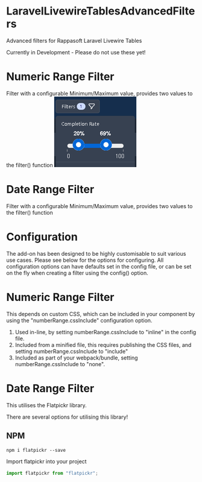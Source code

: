 # LaravelLivewireTablesAdvancedFilters
Advanced filters for Rappasoft Laravel Livewire Tables

Currently in Development - Please do not use these yet!

# Numeric Range Filter
Filter with a configurable Minimum/Maximum value, provides two values to the filter() function
![Number Range Filter](https://github.com/LowerRockLabs/LaravelLivewireTablesAdvancedFilters/blob/develop/docs/images/NumberRangeFilter.png)

# Date Range Filter
Filter with a configurable Minimum/Maximum value, provides two values to the filter() function


# Configuration
The add-on has been designed to be highly customisable to suit various use cases.  Please see below for the options for configuring.  All configuration options can have defaults set in the config file, or can be set on the fly when creating a filter using the config() option.

# Numeric Range Filter
This depends on custom CSS, which can be included in your component by using the "numberRange.cssInclude" configuration option.
1. Used in-line, by setting numberRange.cssInclude to "inline" in the config file.
2. Included from a minified file, this requires publishing the CSS files, and setting numberRange.cssInclude to "include"
3. Included as part of your webpack/bundle, setting numberRange.cssInclude to "none".

# Date Range Filter
This utilises the Flatpickr library.

There are several options for utilising this library!

## NPM
```terminal
npm i flatpickr --save
```

Import flatpickr into your project
```js
import flatpickr from "flatpickr";
```